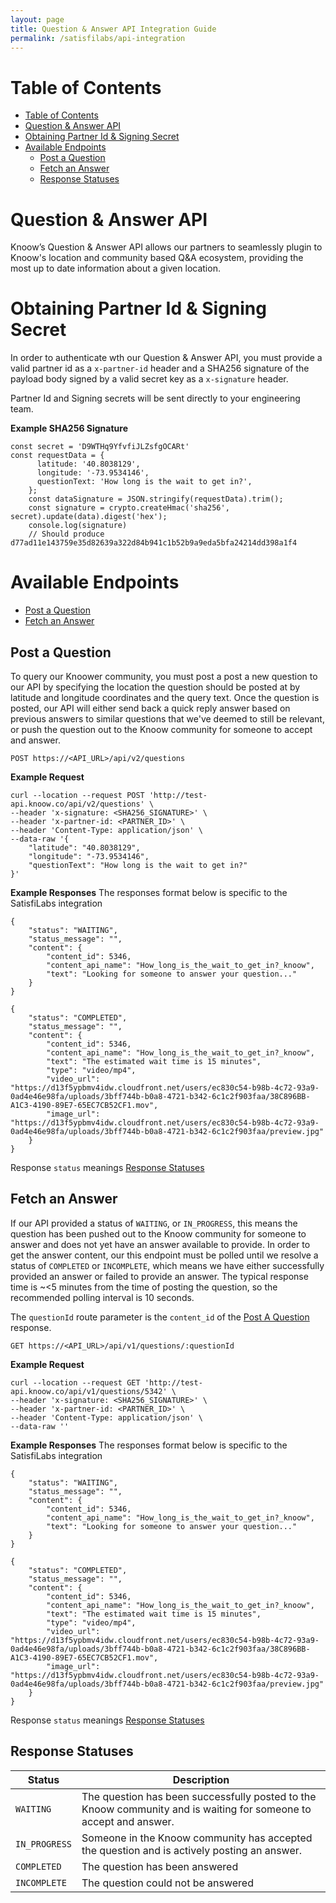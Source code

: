 ```yaml
---
layout: page
title: Question & Answer API Integration Guide
permalink: /satisfilabs/api-integration
---
```

# Table of Contents
- [Table of Contents](#table-of-contents)
- [Question & Answer API](#question--answer-api)
- [Obtaining Partner Id & Signing Secret](#obtaining-partner-id--signing-secret)
- [Available Endpoints](#available-endpoints)
  - [Post a Question](#post-a-question)
  - [Fetch an Answer](#fetch-an-answer)
  - [Response Statuses](#response-statuses)


# Question & Answer API

Knoow’s Question & Answer API allows our partners to seamlessly plugin to Knoow's location and community based Q&A ecosystem, providing the most up to date information about a given location. 

# Obtaining Partner Id & Signing Secret

In order to authenticate wth our Question & Answer API, you must provide a valid partner id as a `x-partner-id` header and a SHA256 signature of the payload body signed by a valid secret key as a `x-signature` header.

Partner Id and Signing secrets will be sent directly to your engineering team. 

**Example SHA256 Signature**
```
const secret = 'D9WTHq9YfvfiJLZsfgOCARt'
const requestData = {
      latitude: '40.8038129',
      longitude: '-73.9534146',
      questionText: 'How long is the wait to get in?',
    };
    const dataSignature = JSON.stringify(requestData).trim();
    const signature = crypto.createHmac('sha256', secret).update(data).digest('hex');
    console.log(signature)
    // Should produce d77ad11e143759e35d82639a322d84b941c1b52b9a9eda5bfa24214dd398a1f4
```

# Available Endpoints
  - [Post a Question](#post-a-question)
  - [Fetch an Answer](#fetch-an-answer)


## Post a Question

To query our Knoower community, you must post a post a new question to our API by specifying the location the question should be posted at by latitude and longitude coordinates and the query text. Once the question is posted, our API will either send back a quick reply answer based on previous answers to similar questions that we've deemed to still be relevant, or push the question out to the Knoow community for someone to accept and answer.


`POST https://<API_URL>/api/v2/questions`

**Example Request**

```
curl --location --request POST 'http://test-api.knoow.co/api/v2/questions' \
--header 'x-signature: <SHA256_SIGNATURE>' \
--header 'x-partner-id: <PARTNER_ID>' \
--header 'Content-Type: application/json' \
--data-raw '{
    "latitude": "40.8038129",
    "longitude": "-73.9534146",
    "questionText": "How long is the wait to get in?"
}'
```


**Example Responses**
The responses format below is specific to the SatisfiLabs integration

```
{
    "status": "WAITING",
    "status_message": "",
    "content": {
        "content_id": 5346,
        "content_api_name": "How_long_is_the_wait_to_get_in?_knoow",
        "text": "Looking for someone to answer your question..."
    }
}
```

```
{
    "status": "COMPLETED",
    "status_message": "",
    "content": {
        "content_id": 5346,
        "content_api_name": "How_long_is_the_wait_to_get_in?_knoow",
        "text": "The estimated wait time is 15 minutes",
        "type": "video/mp4",
        "video_url": "https://d13f5ypbmv4idw.cloudfront.net/users/ec830c54-b98b-4c72-93a9-0ad4e46e98fa/uploads/3bff744b-b0a8-4721-b342-6c1c2f903faa/38C896BB-A1C3-4190-89E7-65EC7CB52CF1.mov",
        "image_url": "https://d13f5ypbmv4idw.cloudfront.net/users/ec830c54-b98b-4c72-93a9-0ad4e46e98fa/uploads/3bff744b-b0a8-4721-b342-6c1c2f903faa/preview.jpg"
    }
}
```

Response `status` meanings [Response Statuses](#response-statuses)


## Fetch an Answer

If our API provided a status of `WAITING`, or `IN_PROGRESS`, this means the question has been pushed out to the Knoow community for someone to answer and does not yet have an answer available to provide. In order to get the answer content, our this endpoint must be polled until we resolve a status of `COMPLETED` or `INCOMPLETE`, which means we have either successfully provided an answer or failed to provide an answer. The typical response time is ~<5 minutes from the time of posting the question, so the recommended polling interval is 10 seconds.

The `questionId` route parameter is the `content_id` of the [Post A Question](#post-a-question) response.


`GET https://<API_URL>/api/v1/questions/:questionId`

**Example Request**

```
curl --location --request GET 'http://test-api.knoow.co/api/v1/questions/5342' \
--header 'x-signature: <SHA256_SIGNATURE>' \
--header 'x-partner-id: <PARTNER_ID>' \
--header 'Content-Type: application/json' \
--data-raw ''
```


**Example Responses**
The responses format below is specific to the SatisfiLabs integration

```
{
    "status": "WAITING",
    "status_message": "",
    "content": {
        "content_id": 5346,
        "content_api_name": "How_long_is_the_wait_to_get_in?_knoow",
        "text": "Looking for someone to answer your question..."
    }
}
```

```
{
    "status": "COMPLETED",
    "status_message": "",
    "content": {
        "content_id": 5346,
        "content_api_name": "How_long_is_the_wait_to_get_in?_knoow",
        "text": "The estimated wait time is 15 minutes",
        "type": "video/mp4",
        "video_url": "https://d13f5ypbmv4idw.cloudfront.net/users/ec830c54-b98b-4c72-93a9-0ad4e46e98fa/uploads/3bff744b-b0a8-4721-b342-6c1c2f903faa/38C896BB-A1C3-4190-89E7-65EC7CB52CF1.mov",
        "image_url": "https://d13f5ypbmv4idw.cloudfront.net/users/ec830c54-b98b-4c72-93a9-0ad4e46e98fa/uploads/3bff744b-b0a8-4721-b342-6c1c2f903faa/preview.jpg"
    }
}
```

Response `status` meanings [Response Statuses](#response-statuses)


## Response Statuses

| Status        | Description                                                                                                       |
| ------------- | ----------------------------------------------------------------------------------------------------------------- |
| `WAITING`     | The question has been successfully posted to the Knoow community and is waiting for someone to accept and answer. |
| `IN_PROGRESS` | Someone in the Knoow community has accepted the question and is actively posting an answer.                       |
| `COMPLETED`   | The question has been answered                                                                                    |
| `INCOMPLETE`  | The question could not be answered                                                                                |




